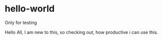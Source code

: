 # hello-world
Only for testing

Hello All, 
  I am new to this, so checking out, how productive i can use this. 
